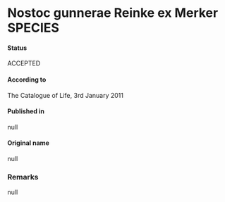 # Nostoc gunnerae Reinke ex Merker SPECIES

#### Status
ACCEPTED

#### According to
The Catalogue of Life, 3rd January 2011

#### Published in
null

#### Original name
null

### Remarks
null